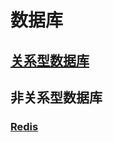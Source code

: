 # 数据库

## [关系型数据库](/modules/java/jvm/index.md)



## 非关系型数据库

### [Redis](/modules/database/nosql/redis/index.md)